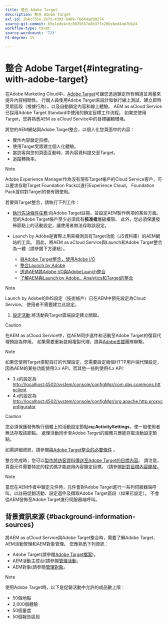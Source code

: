 ```yaml
---
title: 整合 Adobe Target
description: 整合 Adobe Target
exl-id: 2b4cf35e-2b75-4303-8d09-f6644ad99274
source-git-commit: 65e1ede4cdc8035657e8b37fe206ebed4ab7bb24
workflow-type: tm+mt
source-wordcount: '723'
ht-degree: 1%

---
```


# 整合 Adobe Target{#integrating-with-adobe-target}

在Adobe Marketing Cloud中，[Adobe Target](http://www.adobe.com/solutions/testing-targeting/testandtarget.html)可讓您透過鎖定所有頻道並測量來提升內容相關性。 行銷人員使用Adobe Target來設計和執行線上測試、建立即時受眾區段（根據行為），以及自動鎖定內容和線上體驗。 AEM as aCloud Service已採用Adobe Target Standard中使用的鎖定目標工作流程。 如果您使用Target，您將熟悉AEM as aCloud Service中的目標編輯環境。

將您的AEM網站與Adobe Target整合，以個人化您頁面中的內容：

* 實作內容鎖定目標。
* 使用Target受眾建立個人化體驗。
* 當訪客與您的頁面互動時，將內容資料提交至Target。
* 追蹤轉換率。

>[!NOTE]
>
>Adobe Experience Manager作為沒有現有Target帳戶的Cloud Service客戶，可以要求存取Target Foundation Pack以進行Experience Cloud。  Foundation Pack提供對Target的卷有限使用。


若要與Target整合，請執行下列工作：

* [執行先決條件任務](https://experienceleague.adobe.com/docs/experience-manager-65/administering/integration/target-requirements.html):向Adobe Target註冊，並設定AEM製作例項的某些方面。您的Adobe Target帳戶至少必須具有&#x200B;**核准者**&#x200B;層級權限。 此外，您必須保護發佈節點上的活動設定，讓使用者無法存取該設定。

* Launch by Adobe是實際上用來檢測具有Target功能（JS資料庫）的AEM網站的工具。 因此，將AEM as aCloud Service與Launch和Adobe Target整合為一體（請參閱下方連結）。

   * [與Adobe Target整合，使用Adobe I/O](https://experienceleague.adobe.com/docs/experience-manager-65/administering/integration/integration-ims-adobe-io.html)
   * [整合Launch by Adobe](https://experienceleague.adobe.com/docs/experience-manager-learn/sites/integrations/adobe-launch-integration-tutorial-understand.html)
   * [透過AEM將Adobe I/O與AdobeLaunch整合](https://helpx.adobe.com/experience-manager/using/aem_launch_adobeio_integration.html)
   * [了解AEM與Launch by Adobe、Analytics和Target的整合](https://helpx.adobe.com/experience-manager/kt/integration/using/aem-launch-integration-tutorial-understand.html)

>[!NOTE]
>
>Launch by Adobe的IMS設定（技術帳戶）已在AEM中預先設定為Cloud Service。 使用者不需要建立此設定。

1. [設定活動](https://experienceleague.adobe.com/docs/experience-manager-65/authoring/personalization/activitylib.html):將活動與Target雲端設定建立關聯。

>[!CAUTION]
>
>在AEM as aCloud Service中，從AEM同步選件和活動至Adobe Target的復寫代理預設為停用。 如果需要重新啟用複製代理，請與[Adobe支援](https://helpx.adobe.com/contact/enterprise-support.ec.html#experience-manager)團隊聯繫。

>[!NOTE]
>
>如果您使用Target搭配自訂的代理設定，您需要設定兩個HTTP用戶端代理設定，因為AEM的某些功能使用3.x API，而其他一些則使用4.x API:
>
>* 3.x的設定為[http://localhost:4502/system/console/configMgr/com.day.commons.httpclient](http://localhost:4502/system/console/configMgr/com.day.commons.httpclient)
>* 4.x的設定為[http://localhost:4502/system/console/configMgr/org.apache.http.proxyconfigurator](http://localhost:4502/system/console/configMgr/org.apache.http.proxyconfigurator)

>



>[!CAUTION]
>
>您必須保護發佈執行個體上的活動設定節點&#x200B;**cq:ActivitySettings**，使一般使用者無法存取該節點。 處理活動同步至Adobe Target的服務只應能存取活動設定節點。
>
>如需詳細資訊，請參閱[與Adobe Target整合的必要條件](https://experienceleague.adobe.com/docs/experience-manager-65/administering/integration/target-requirements.html#securing-the-activity-settings-node) 。

整合完成時，您可以[製作將訪客資料傳送至Adobe Target的目標內容](https://experienceleague.adobe.com/docs/experience-manager-65/authoring/personalization/content-targeting-touch.html)。 請注意，頁面元件需要特定的程式碼才能啟用內容鎖定目標。 (請參閱[針對目標內容開發](https://experienceleague.adobe.com/docs/experience-manager-65/developing/personlization/target.html)。

>[!NOTE]
>
>當您在AEM作者中鎖定元件時，元件會對Adobe Target進行一系列伺服器端呼叫，以註冊促銷活動、設定選件及擷取Adobe Target區段（如果已設定）。 不會從AEM發佈至Adobe Target進行伺服器端呼叫。

## 背景資訊來源 {#background-information-sources}

將AEM as aCloud Service與Adobe Target整合時，需要了解Adobe Target、AEM活動管理和AEM對象管理。 您應熟悉下列資訊：

* Adobe Target(請參閱[Adobe Target檔案](https://experienceleague.adobe.com/docs/target/using/target-home.html))。
* AEM活動主控台(請參閱[管理活動](https://experienceleague.adobe.com/docs/experience-manager-65/authoring/personalization/activitylib.html)。
* AEM對象(請參閱[管理對象](https://experienceleague.adobe.com/docs/experience-manager-65/authoring/personalization/managing-audiences.html)。

>[!NOTE]
>
>使用Adobe Target時，以下是促銷活動中允許的成品數上限：
>
>* 50個地點
>* 2,000個體驗
>* 50個量度
>* 50個報告區段

